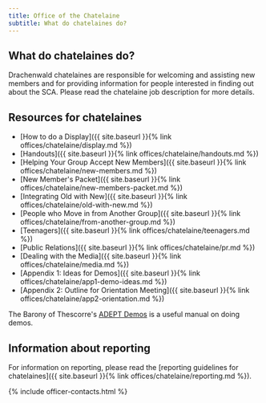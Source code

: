 ```yaml
---
title: Office of the Chatelaine
subtitle: What do chatelaines do?
---
```

## What do chatelaines do?

Drachenwald chatelaines are responsible for welcoming and assisting new members and for providing information for people interested in finding out about the SCA. Please read the chatelaine job description for more details.

## Resources for chatelaines

- [How to do a Display]({{ site.baseurl }}{% link offices/chatelaine/display.md %})
- [Handouts]({{ site.baseurl }}{% link offices/chatelaine/handouts.md %})
- [Helping Your Group Accept New Members]({{ site.baseurl }}{% link offices/chatelaine/new-members.md %})
- [New Member's Packet]({{ site.baseurl }}{% link offices/chatelaine/new-members-packet.md %})
- [Integrating Old with New]({{ site.baseurl }}{% link offices/chatelaine/old-with-new.md %})
- [People who Move in from Another Group]({{ site.baseurl }}{% link offices/chatelaine/from-another-group.md %})
- [Teenagers]({{ site.baseurl }}{% link offices/chatelaine/teenagers.md %})
- [Public Relations]({{ site.baseurl }}{% link offices/chatelaine/pr.md %})
- [Dealing with the Media]({{ site.baseurl }}{% link offices/chatelaine/media.md %})
- [Appendix 1: Ideas for Demos]({{ site.baseurl }}{% link offices/chatelaine/app1-demo-ideas.md %})
- [Appendix 2: Outline for Orientation Meeting]({{ site.baseurl }}{% link offices/chatelaine/app2-orientation.md %})

The Barony of Thescorre's [ADEPT Demos](http://thescorre.org/documents/adept-demos) is a useful manual on doing demos.

## Information about reporting

For information on reporting, please read the [reporting guidelines for chatelaines]({{ site.baseurl }}{% link offices/chatelaine/reporting.md %}).

{% include officer-contacts.html %}
